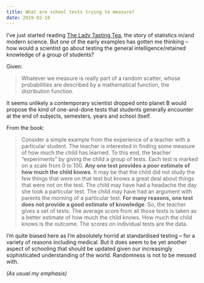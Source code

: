 ```yaml
---
title: What are school tests trying to measure?
date: 2019-02-18
---
```


<!--kg-card-begin: html--><p>I&#8217;ve just started reading <a href="https://www.worldcat.org/title/lady-tasting-tea-how-statistics-revolutionized-science-in-the-twentieth-century/oclc/872608492&#038;referer=brief_results" target="_blank" rel="noopener noreferrer">The Lady Tasting Tea</a>, the story of statistics in/and modern science. But one of the early examples has gotten me thinking &#8211; how would a scientist go about testing the general intelligence/retained knowledge of a group of students?</p>
<p>Given:</p>
<blockquote><p>Whatever we measure is really part of a random scatter, whose probabilities are described by a mathematical function, the distribution function.</p>
</blockquote>
<p>It seems unlikely a contemporary scientist dropped onto planet B would propose the kind of one-and-done tests that students generally encounter at the end of subjects, semesters, years and school itself.</p>
<p>From the book:</p>
<blockquote><p>Consider a simple example from the experience of a teacher with a particular student. The teacher is interested in finding some measure of how much the child has learned. To this end, the teacher &#8220;experiments&#8221; by giving the child a group of tests. Each test is marked on a scale from 0 to 100. <strong>Any one test provides a poor estimate of how much the child knows</strong>. It may be that the child did not study the few things that were on that test but knows a great deal about things that were not on the test. The child may have had a headache the day she took a particular test. The child may have had an argument with parents the morning of a particular test. <strong>For many reasons, one test does not provide a good estimate of knowledge</strong>. So, the teacher gives a set of tests. The average score from all those tests is taken as a better estimate of how much the child knows. How much the child knows is the outcome. The scores on individual tests are the data.</p>
</blockquote>
<p>I&#8217;m quite biased here as I&#8217;m absolutely horrid at standardised testing &#8211; for a variety of reasons including medical. But it does seem to be yet another aspect of schooling that should be updated given our increasingly sophisticated understanding of the world. Randomness is not to be messed with.</p>
<p><em>(As usual my emphasis)</em></p>
<!--kg-card-end: html-->